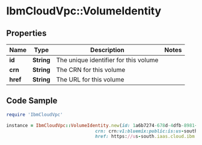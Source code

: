 # IbmCloudVpc::VolumeIdentity

## Properties

Name | Type | Description | Notes
------------ | ------------- | ------------- | -------------
**id** | **String** | The unique identifier for this volume | 
**crn** | **String** | The CRN for this volume | 
**href** | **String** | The URL for this volume | 

## Code Sample

```ruby
require 'IbmCloudVpc'

instance = IbmCloudVpc::VolumeIdentity.new(id: 1a6b7274-678d-4dfb-8981-c71dd9d4daa5,
                                 crn: crn:v1:bluemix:public:is:us-south-1:a/123456::volume:1a6b7274-678d-4dfb-8981-c71dd9d4daa5,
                                 href: https://us-south.iaas.cloud.ibm.com/v1/volumes/1a6b7274-678d-4dfb-8981-c71dd9d4daa5)
```


